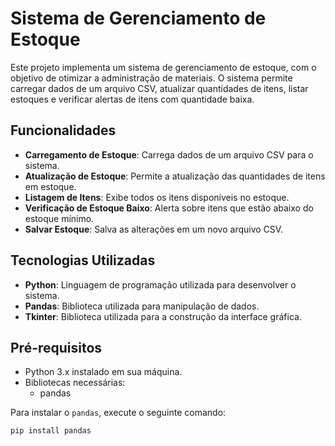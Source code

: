 # Sistema de Gerenciamento de Estoque  

Este projeto implementa um sistema de gerenciamento de estoque, com o objetivo de otimizar a administração de materiais. O sistema permite carregar dados de um arquivo CSV, atualizar quantidades de itens, listar estoques e verificar alertas de itens com quantidade baixa.

## Funcionalidades

- **Carregamento de Estoque**: Carrega dados de um arquivo CSV para o sistema.
- **Atualização de Estoque**: Permite a atualização das quantidades de itens em estoque.
- **Listagem de Itens**: Exibe todos os itens disponíveis no estoque.
- **Verificação de Estoque Baixo**: Alerta sobre itens que estão abaixo do estoque mínimo.
- **Salvar Estoque**: Salva as alterações em um novo arquivo CSV.

## Tecnologias Utilizadas

- **Python**: Linguagem de programação utilizada para desenvolver o sistema.
- **Pandas**: Biblioteca utilizada para manipulação de dados.
- **Tkinter**: Biblioteca utilizada para a construção da interface gráfica.

## Pré-requisitos

- Python 3.x instalado em sua máquina.
- Bibliotecas necessárias:
  - pandas

Para instalar o `pandas`, execute o seguinte comando:

```bash
pip install pandas







